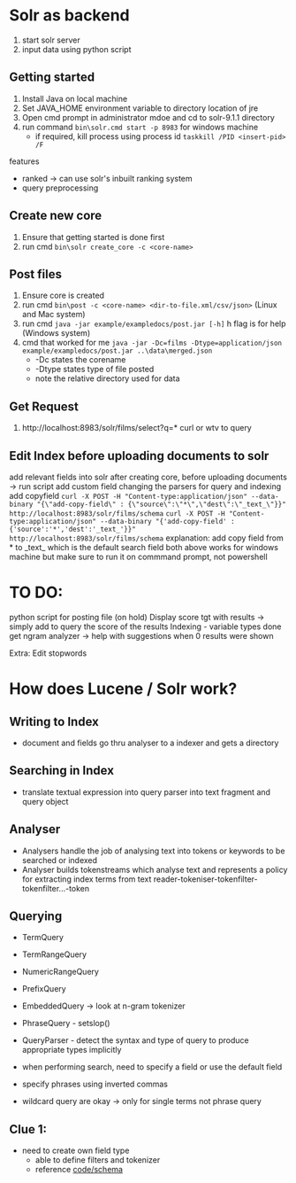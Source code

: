 # Solr as backend

1. start solr server
2. input data using python script

## Getting started

1. Install Java on local machine
2. Set JAVA_HOME environment variable to directory location of jre
3. Open cmd prompt in administrator mdoe and cd to solr-9.1.1 directory
4. run command `bin\solr.cmd start -p 8983` for windows machine
    - if required, kill process using process id `taskkill /PID <insert-pid> /F`

features
- ranked -> can use solr's inbuilt ranking system
- query preprocessing


## Create new core
1. Ensure that getting started is done first
2. run cmd `bin\solr create_core -c <core-name>`

## Post files
1. Ensure core is created
2. run cmd `bin\post -c <core-name> <dir-to-file.xml/csv/json>` (Linux and Mac system)
3. run cmd `java -jar example/exampledocs/post.jar [-h]` h flag is for help (Windows system)
4. cmd that worked for me `java -jar -Dc=films -Dtype=application/json  example/exampledocs/post.jar ..\data\merged.json`
    - -Dc states the corename
    - -Dtype states type of file posted
    - note the relative directory used for data

## Get Request
1. http://localhost:8983/solr/films/select?q=* curl or wtv to query

## Edit Index before uploading documents to solr
add relevant fields into solr after creating core, before uploading documents -> run script
add custom field changing the parsers for query and indexing
add copyfield
`curl -X POST -H "Content-type:application/json" --data-binary "{\"add-copy-field\" : {\"source\":\"*\",\"dest\":\"_text_\"}}" http://localhost:8983/solr/films/schema`
`curl -X POST -H "Content-type:application/json" --data-binary "{'add-copy-field' : {'source':'*','dest':'_text_'}}" http://localhost:8983/solr/films/schema`
explanation: add copy field from * to \_text_ which is the default search field
both above works for windows machine but make sure to run it on commmand prompt, not powershell


# TO DO:
python script for posting file (on hold)
Display score tgt with results -> simply add to query the score of the results
Indexing - variable types done
get ngram analyzer -> help with suggestions when 0 results were shown


Extra:
Edit stopwords

# How does Lucene / Solr work?
## Writing to Index
- document and fields go thru analyser to a indexer and gets a directory
## Searching in Index
- translate textual expression into query parser into text fragment and query object
## Analyser
- Analysers handle the job of analysing text into tokens or keywords to be searched or indexed
- Analyser builds tokenstreams which analyse text and represents a policy for extracting index terms from text
reader-tokeniser-tokenfilter-tokenfilter...-token
## Querying
- TermQuery
- TermRangeQuery
- NumericRangeQuery
- PrefixQuery
- EmbeddedQuery -> look at n-gram tokenizer
- PhraseQuery - setslop()
- QueryParser - detect the syntax and type of query to produce appropriate types implicitly

- when performing search, need to specify a field or use the default field
- specify phrases using inverted commas
- wildcard query are okay -> only for single terms not phrase query

## Clue 1:
- need to create own field type
    - able to define filters and tokenizer
    - reference [code/schema](https://lucidworks.com/post/auto-suggest-from-popular-queries-using-edgengrams/)